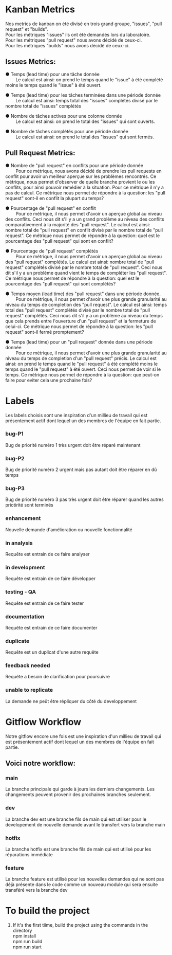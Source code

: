 # Kanban Metrics
Nos metrics de kanban on été divisé en trois grand groupe, "issues", "pull request" et "builds".<br>
Pour les métriques "issues" ils ont été demandés lors du laboratoire.<br>
Pour les métriques "pull request" nous avons décidé de ceux-ci.<br>
Pour les métriques "builds" nous avons décidé de ceux-ci.<br>

## Issues Metrics:
● Temps (lead time) pour une tâche donnée<br>
&emsp;&emsp; Le calcul est ainsi: on prend le temps quand le "issue" à été complété moins le temps quand le "issue" à été ouvert.

● Temps (lead time) pour les tâches terminées dans une période donnée<br>
&emsp;&emsp; Le calcul est ainsi: temps total des "issues" complétés divisé par le nombre total de "issues" complétés

● Nombre de tâches actives pour une colonne donnée<br>
&emsp;&emsp; Le calcul est ainsi: on prend le total des "issues" qui sont ouverts.

● Nombre de tâches complétés pour une période donnée <br>
&emsp;&emsp; Le calcul est ainsi: on prend le total des "issues" qui sont fermés.


## Pull Request Metrics:

● Nombre de "pull request" en conflits pour une période donnée <br>
&emsp;&emsp; Pour ce métrique, nous avons décidé de prendre les pull requests en conflit pour avoir un meilleur aperçue sur les problèmes rencontrés. Ce métrique, nous permet d'observer de quelle branche provient le ou les conflits, pour ainsi pouvoir remédier à la situation. Pour ce métrique il n'y a pas de calcul. Ce métrique nous permet de répondre à la question: les "pull request" sont-il en conflit la plupart du temps?

● Pourcentage de "pull request" en conflit<br>
&emsp;&emsp; Pour ce métrique, il nous permet d'avoir un aperçue global au niveau des conflits. Ceci nous dit s'il y a un grand problème au niveau des conflits comparativement à la majorité des "pull request". Le calcul est ainsi: nombre total de "pull request" en conflit divisé par le nombre total de "pull request". Ce métrique nous permet de répondre à la question: quel est le pourcentage des "pull request" qui sont en conflit?

● Pourcentage de "pull request" complétés<br>
&emsp;&emsp; Pour ce métrique, il nous permet d'avoir un aperçue global au niveau des "pull request" complétés. Le calcul est ainsi: nombre total de "pull request" complétés divisé par le nombre total de "pull request". Ceci nous dit s'il y a un problème quand vient le temps de compléter les  "pull request". Ce métrique nous permet de répondre à la question: quel est le pourcentage des "pull request" qui sont complétés?

● Temps moyen (lead time) des "pull request" dans une période donnée.<br>
&emsp;&emsp; Pour ce métrique, il nous permet d'avoir une plus grande granularité au niveau du temps de completion des "pull request". Le calcul est ainsi: temps total des "pull request" complétés divisé par le nombre total de "pull request" complétés. Ceci nous dit s'il y a un problème au niveau du temps que cela prends entre l'ouverture d'un "pull request" et la fermeture de celui-ci. Ce métrique nous permet de répondre à la question: les "pull request" sont-il fermé promptement?

● Temps (lead time) pour un "pull request" donnée dans une période donnée<br>
&emsp;&emsp; Pour ce métrique, il nous permet d'avoir une plus grande granularité au niveau du temps de completion d'un "pull request" précis. Le calcul est ainsi: on prend le temps quand le "pull request" à été complété moins le temps quand le "pull request" à été ouvert. Ceci nous permet de voir si le temps. Ce métrique nous permet de répondre à la question: que peut-on faire pour eviter cela une prochaine fois?


# Labels
Les labels choisis sont une inspiration d'un millieu de travail qui est présentement actif dont lequel un des membres de l'équipe en fait partie.


### bug-P1
Bug de priorité numéro 1 très urgent doit être réparé maintenant

### bug-P2
Bug de priorité numéro 2 urgent mais pas autant doit être réparer en dû temps

### bug-P3
Bug de priorité numéro 3 pas très urgent doit être réparer quand les autres priotirité sont terminés

### enhancement
Nouvelle demande d'amélioration ou nouvelle fonctionnalité 

### in analysis
Requête est entrain de ce faire analyser 

### in development
Requête est entrain de ce faire développer 

### testing - QA
Requête est entrain de ce faire tester 

### documentation
Requête est entrain de ce faire documenter 

### duplicate
Requête est un duplicat d'une autre requête 

### feedback needed
Requête a besoin de clarification pour poursuivre 

### unable to replicate
La demande ne peût être répliquer du côté du developpement



# Gitflow Workflow
Notre gitflow encore une fois est une inspiration d'un millieu de travail qui est présentement actif dont lequel un des membres de l'équipe en fait partie.

## Voici notre workflow:
### main
La branche principale qui garde à jours les derniers changements.
Les changements peuvent provenir des prochaines branches seulement.

### dev
La branche dev est une branche fils de main qui est utiliser pour le developement de nouvelle demande avant le transfert vers la branche main

### hotfix
La branche hotfix est une branche fils de main qui est utilisé pour les réparations immédiate

### feature
La branche feature est utilisé pour les nouvelles demandes qui ne sont pas déjà présente dans le code comme un nouveau module qui sera ensuite transféré vers la branche dev


# To build the project
1. If it's the first tiime, build the project using the commands in the directory<br>
   npm install<br>
   npm run build<br>
   npm run start
